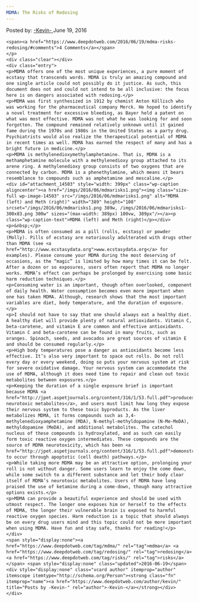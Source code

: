 ```yaml
---
MDMA: The Risks of Redosing
---
```

<article class="post-listing post-14502 post type-post status-publish format-standard has-post-thumbnail hentry  tag-mdma tag-redosing tag-risks">
    <div class="post-inner">
        <span>Posted by: <a href="https://www.deepdotweb.com/author/kevin/" title="">-Kevin- </a></span>
    <span>June 19, 2016</span>
    
    <span><a href="https://www.deepdotweb.com/2016/06/19/mdma-risks-redosing/#comments">4 Comments</a></span>
    </p>
    <div class="clear"></div>
    <div class="entry">
    <p>MDMA offers one of the most unique experiences, a pure moment of ecstasy that transcends words. MDMA is truly an amazing compound and one single article could not possibly do it justice. As such, this document does not and could not intend to be all inclusive: the focus here is on dangers associated with redosing.</p>
    <p>MDMA was first synthesized in 1912 by chemist Anton Köllisch who was working for the pharmaceutical company Merck. He hoped to identify a novel treatment for excessive bleeding, as Bayer held a patent on what was most effective. MDMA was not what he was looking for and soon forgotten. The compound remained relatively unknown until it gained fame during the 1970s and 1980s in the United States as a party drug. Psychiatrists would also realize the therapeutical potential of MDMA in recent times as well. MDMA has earned the respect of many and has a bright future in medicine.</p>
    <p>MDMA is methylenedioxymethylamphetamine. That is, MDMA is a methamphetamine molecule with a methylenedioxy group attached to its arene ring. A methylenedioxy group consists of two oxygens that are connected by carbon. MDMA is a phenethylamine, which means it bears resemblance to compounds such as amphetamine and mescaline.</p>
    <div id="attachment_14503" style="width: 399px" class="wp-caption aligncenter"><a href="/imgs/2016/06/mdmarisks1.png"><img class="size-full wp-image-14503" src="/imgs/2016/06/mdmarisks1.png" alt="MDMA (left) and Meth (right)" width="389" height="108" srcset="/imgs/2016/06/mdmarisks1.png 389w, /imgs/2016/06/mdmarisks1-300x83.png 300w" sizes="(max-width: 389px) 100vw, 389px"/></a><p class="wp-caption-text">MDMA (left) and Meth (right)</p></div>
    <p>&nbsp;</p>
    <p>MDMA is often consumed as a pill (rolls, ecstasy) or powder (Molly). Pills of ecstasy are notoriously adulterated with drugs other than MDMA (see <a href="http://www.ecstasydata.org">www.ecstasydata.org</a> for examples). Please consume your MDMA during the most deserving of occasions, as the “magic” is limited by how many times it can be felt. After a dozen or so exposures, users often report that MDMA no longer works. MDMA’s effect can perhaps be prolonged by exercising some basic harm reduction techniques.</p>
    <p>Consuming water is an important, though often overlooked, component of daily health. Water consumption becomes even more important when one has taken MDMA. Although, research shows that the most important variables are diet, body temperature, and the duration of exposure.</p>
    <p>I should not have to say that one should always eat a healthy diet. A healthy diet will provide plenty of natural antioxidants. Vitamin C, beta-carotene, and vitamin E are common and effective antioxidants. Vitamin C and beta-carotene can be found in many fruits, such as oranges. Spinach, seeds, and avocados are great sources of vitamin E and should be consumed regularly.</p>
    <p>High body temperatures pose a danger as antioxidants become less effective. It’s also very important to space out rolls. Do not roll every day or every weekend, doing so puts your nervous system at risk for severe oxidative damage. Your nervous system can accommodate the use of MDMA, although it does need time to repair and clean out toxic metabolites between exposures.</p>
    <p>Keeping the duration of a single exposure brief is important because MDMA <a href="http://jpet.aspetjournals.org/content/316/1/53.full.pdf">produces neurotoxic metabolites</a>, and users must limit how long they expose their nervous system to these toxic byproducts. As the liver metabolizes MDMA, it forms compounds such as 3,4-methylenedioxyamphetamine (MDA), N-methyl-methyldopamine (N-Me-MeDA), methyldopamine (MeDA), and additional metabolites. The catechol nucleus of these compounds is hydroxylated, and as such can easily form toxic reactive oxygen intermediates. These compounds are the source of MDMA neurotoxicity, which has been <a href="http://jpet.aspetjournals.org/content/316/1/53.full.pdf">demonstrated</a> to occur through apoptotic (cell death) pathways.</p>
    <p>While taking more MDMA may be an attractive option, prolonging your roll is not without danger. Some users learn to enjoy the come down, while some switch to a different substance and let their body clear itself of MDMA’s neurotoxic metabolites. Users of MDMA have long praised the use of ketamine during a come-down, though many attractive options exists.</p>
    <p>MDMA can provide a beautiful experience and should be used with utmost respect. The longer one exposes him or herself to the effects of MDMA, the longer their vulnerable brain is exposed to harmful reactive oxygen species. Harm reduction is a topic that should always be on every drug users mind and this topic could not be more important when using MDMA. Have fun and stay safe, thanks for reading!</p>
    </div>
    <span style="display:none"><a href="https://www.deepdotweb.com/tag/mdma/" rel="tag">mdma</a> <a href="https://www.deepdotweb.com/tag/redosing/" rel="tag">redosing</a> <a href="https://www.deepdotweb.com/tag/risks/" rel="tag">risks</a></span> <span style="display:none" class="updated">2016-06-19</span>
    <div style="display:none" class="vcard author" itemprop="author" itemscope itemtype="http://schema.org/Person"><strong class="fn" itemprop="name"><a href="https://www.deepdotweb.com/author/kevin/" title="Posts by -Kevin-" rel="author">-Kevin-</a></strong></div>
    </div>
</article>

